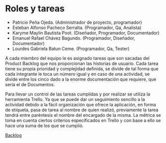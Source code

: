 # Roles y tareas
- Patricio Peña Ojeda. (Administrador de proyecto, programador)
- Esteban Alfonso Pacheco Serralta. (Programador, Qa, Analista)
- Karyme Maylin Bautista Poot. (Diseñador, Programador, Documentador)
- Emanuel Rafael Chávez Bagundo. (Programador, Diseñador, Documentador)
- Lourdes Gabriela Batun Ceme. (Programador, Qa, Tester)

A cada miembro del equipo le es asignado tareas que son sacadas del Product Backlog que nos proporcionan las historias de usuario. Cada tarea tiene su propia prioridad y complejidad definida, se divide de tal forma que cada integrante le toca un número igual y en caso de una actividad, se divide entre los cinco dado a la enorme documentación que requiere, que sería el de Documentos.

Para llevar un control de las tareas cumplidas y por realizar se utiliza la herramienta Trello. Ya que se puede dar un seguimiento sencillo a la actividad debido a la fácil organización que ofrece la aplicación, en forma de etiqueta, pasa de tarea al nombre de quien realizó, previamente la tarea tendrá entre paréntesis el nombre del encargado 
de la misma. La métrica se toma en cuenta ciertos criterios especificados en Trello y con base a ello se hace una suma de los que se cumplió.

[Backlog](https://drive.google.com/file/d/1SzIgZldJI9lKHAF_kx7CcSrj78fTaQVG/view?usp=sharing)
